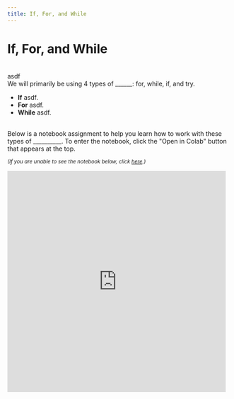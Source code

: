 ```yaml
---
title: If, For, and While
---
```


# If, For, and While

<br>
asdf

<br>
We will primarily be using 4 types of ______: for, while, if, and try.
<ul>
<li><b>If</b> asdf.</li>
  <li><b>For</b> asdf.</li>
  <li><b>While</b> asdf.</li>
  </ul>

<br>
Below is a notebook assignment to help you learn how to work with these types of __________. To enter the notebook, click the "Open in Colab" button that appears at the top.

<small><i>(If you are unable to see the notebook below, click <a href='https://nbviewer.jupyter.org/github/jpskycak/aihigh/blob/master/intro-to-ai/codingBootcamp_forWhileIfTry.ipynb'>here</a>.)</i></small>

<iframe src="https://nbviewer.jupyter.org/github/jpskycak/aihigh/blob/master/intro-to-ai/codingBootcamp_forWhileIfTry.ipynb" style="display: block; width: 98%; height: 500px;" frameborder="0" marginheight="0" marginwidth="0" align="center">Loading...</iframe>
